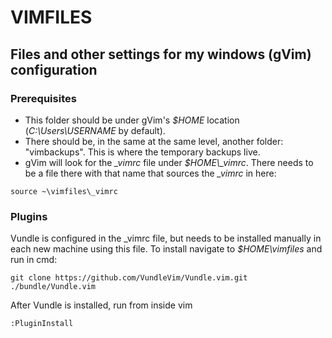 VIMFILES
========

Files and other settings for my windows (gVim) configuration
------------------------------------------------------------

### Prerequisites
  * This folder should be under gVim's *$HOME* location (*C:\Users\USERNAME* by
default). 
  * There should be, in the same at the same level, another folder:
"vimbackups". This is where the temporary backups live.
  * gVim will look for the *_vimrc* file under *$HOME\\_vimrc*. There needs to be a
  file there with that name that sources the *_vimrc* in here:

```vim
source ~\vimfiles\_vimrc
```

### Plugins
Vundle is configured in the _vimrc file, but needs to be installed manually in
each new machine using this file. To install navigate to *$HOME\vimfiles* and
run in cmd:
```
git clone https://github.com/VundleVim/Vundle.vim.git ./bundle/Vundle.vim
```

After Vundle is installed, run from inside vim
```vim
:PluginInstall
```

